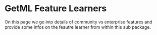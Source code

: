 # GetML Feature Learners

On this page we go into details of community vs enterprise features and provide some infos on the feautre learner from within this sub package.
